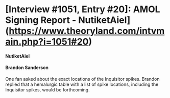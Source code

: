 # [Interview #1051, Entry #20]: AMOL Signing Report - NutiketAiel](https://www.theoryland.com/intvmain.php?i=1051#20)

#### NutiketAiel

#### Brandon Sanderson

One fan asked about the exact locations of the Inquisitor spikes. Brandon replied that a hemalurgic table with a list of spike locations, including the Inquisitor spikes, would be forthcoming.

